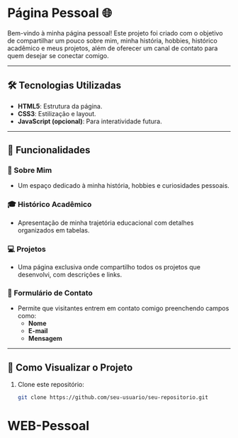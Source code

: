 # Página Pessoal 🌐

Bem-vindo à minha página pessoal! Este projeto foi criado com o objetivo de compartilhar um pouco sobre mim, minha história, hobbies, histórico acadêmico e meus projetos, além de oferecer um canal de contato para quem desejar se conectar comigo.

---

## 🛠️ Tecnologias Utilizadas

- **HTML5**: Estrutura da página.
- **CSS3**: Estilização e layout.
- **JavaScript (opcional)**: Para interatividade futura.

---

## 📄 Funcionalidades

### 🌟 Sobre Mim
- Um espaço dedicado à minha história, hobbies e curiosidades pessoais.

### 🎓 Histórico Acadêmico
- Apresentação de minha trajetória educacional com detalhes organizados em tabelas.

### 💻 Projetos
- Uma página exclusiva onde compartilho todos os projetos que desenvolvi, com descrições e links.

### 📩 Formulário de Contato
- Permite que visitantes entrem em contato comigo preenchendo campos como:
  - **Nome**
  - **E-mail**
  - **Mensagem**

---

## 🚀 Como Visualizar o Projeto

1. Clone este repositório:
   ```bash
   git clone https://github.com/seu-usuario/seu-repositorio.git
# WEB-Pessoal

